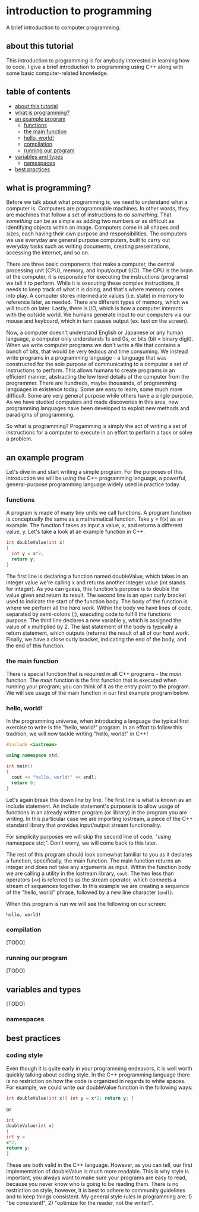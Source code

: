 # introduction to programming
A brief introduction to computer programming.

## about this tutorial
This introduction to programming is for anybody interested in learning how to
code. I give a brief introduction to programming using C++ along with some basic
computer-related knowledge.

## table of contents
  * [about this tutorial](#about-this-tutorial)
  * [what is programming?](#what-is-programming)
  * [an example program](#an-example-program)
    * [functions](#functions)
    * [the main function](#the-main-function)
    * [hello, world!](#hello-world)
    * [compilation](#compilation)
    * [running our program](#running-our-program)
  * [variables and types](#variables-and-types)
    * [namespaces](#namespaces)
  * [best practices](#best-practices)

## what is programming? <a name="what-is-programming"></a>
Before we talk about what programming is, we need to understand what a computer
is. Computers are programmable machines. In other words, they are machines that
follow a set of instructions to do *something*. That *something* can be as
simple as adding two numbers or as difficult as identifying objects within an
image. Computers come in all shapes and sizes, each having their own purpose and
responsibilities. The computers we use everyday are general purpose computers,
built to carry out everyday tasks such as writing documents, creating
presentations, accessing the internet, and so on. 

There are three basic components that make a computer, the central processing
unit (CPU), memory, and input/output (I/O). The CPU is the brain of the
computer, it is responsible for executing the instructions (programs) we tell it
to perform. While it is executing these complex instructions, it needs to keep
track of what it is doing, and that's where memory comes into play. A computer
stores intermediate values (i.e. state) in memory to reference later, as needed.
There are different types of memory, which we will touch on later. Lastly, there
is I/O, which is how a computer interacts with the outside world. We humans
generate input to our computers via our mouse and keyboard, which in turn causes
output (ex. text on the screen). 

Now, a computer doesn't understand English or Japanese or any human language, a
computer only understands 1s and 0s, or bits (bit = binary digit). When we write
computer programs we don't write a file that contains a bunch of bits, that
would be very tedious and time consuming. We instead write programs in a
programming language - a language that was constructed for the sole purpose of
communicating to a computer a set of instructions to perform. This allows humans
to create programs in an efficient manner, abstracting the low level details of
the computer from the programmer. There are hundreds, maybe thousands, of
programming languages in existence today. Some are easy to learn, some much more
difficult. Some are very general purpose while others have a single purpose. As
we have studied computers and made discoveries in this area, new programming
languages have been developed to exploit new methods and paradigms of
programming.

So what is programming? Progamming is simply the act of writing a set of
instructions for a computer to execute in an effort to perform a task or solve a
problem.

## an example program
Let's dive in and start writing a simple program. For the purposes of this
introduction we will be using the C++ programming language, a powerful,
general-purpose programming language widely used in practice today. 

### functions
A program is made of many tiny units we call functions. A program function is
conceptually the same as a mathematical function. Take y = f(x) as an example. 
The function f takes as input a value, x, and returns a different value, y. 
Let's take a look at an example function in C++.
```c++
int doubleValue(int x) 
{
  int y = x*2;
  return y;
}
```
The first line is declaring a function named doubleValue, which takes in an
integer value we're calling x and returns another integer value (int stands for
integer). As you can guess, this function's purpose is to double the value given
and return its result. The second line is an open curly bracket used to indicate
the start of the function body. The body of the function is where we perform all
the *hard work*. Within the body we have lines of code, separated by semi-colons
(;), executing code to fulfill the functions purpose.  The third line declares a
new variable y, which is assigned the value of x multiplied by 2. The last
statement of the body is typically a return statement, which outputs (returns)
the result of all of our *hard work*.  Finally, we have a close curly bracket,
indicating the end of the body, and the end of this function.

### the main function
There is special function that is required in all C++ programs - the *main*
function. The *main* function is the first function that is executed when
running your program; you can think of it as the entry point to the program. We
will see usage of the main function in our first example program below. 

### hello, world! <a name="hello-world"></a>
In the programming universe, when introducing a language the typical first
exercise to write is the "hello, world!" program. In an effort to follow this
tradition, we will now tackle writing "hello, world!" in C++! 
```c++
#include <iostream>

using namespace std;

int main()
{
  cout << "hello, world!" << endl;
  return 0;
}
```
Let's again break this down line by line. The first line is what is known as an
include statement. An include statement's purpose is to allow usage of functions
in an already written program (or library) in the program you are writing. In
this particular case we are importing iostream, a piece of the C++ standard
library that provides input/output stream functionality.

For simplicity purposes we will skip the second line of code, "using namespace
std;". Don't worry, we will come back to this later. 

The rest of this program should look somewhat familiar to you as it declares a
function, specifically, the main function. The main function returns an integer
and does not take any arguments as input. Within the function body we are
calling a utility in the iostream library, `cout`. The two less than operators
(`<<`) is referred to as the stream operator, which connects a stream of 
sequences together. In this example we are creating a sequence of the "hello,
world" phrase, followed by a new line character (`endl`). 

When this program is run we will see the following on our screen:
```
hello, world!
```

### compilation
[TODO]

### running our program
[TODO]

## variables and types
[TODO]

### namespaces

## best practices 

### coding style
Even though it is quite early in your programming endeavors, it is well worth
quickly talking about coding style. In the C++ programming language there is no
restriction on how the code is organized in regards to white spaces. For
example, we could write our doubleValue function in the following ways:
```c++
int doubleValue(int x){ int y = x*2; return y; }
```
or
```c++
int 
doubleValue(int x)
{
int y = 
x*2;
return y;
}
```
These are both valid in the C++ language. However, as you can tell, our first
implementation of doubleValue is much more readable. This is why style is
important, you always want to make sure your programs are easy to read, because
you never know who is going to be reading them. There is no restriction on
style, however, it is best to adhere to community guidelines and to keep things
consistent. My general style rules in programming are: 1) "be consistent!", 
2) "optimize for the reader, not the writer!".

